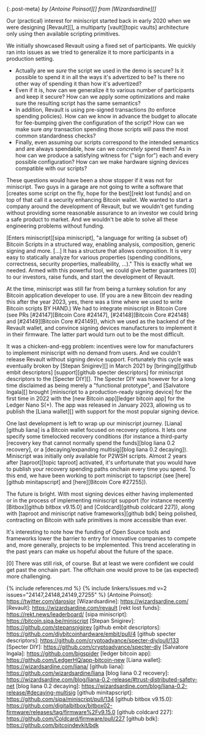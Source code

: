 {:.post-meta}
*by [Antoine Poinsot][] from [Wizardsardine][]*

Our (practical) interest for miniscript started back in early 2020 when we were
designing [Revault][], a multiparty [vault][topic vaults] architecture only
using then available scripting primitives.

We initially showcased Revault using a fixed set of participants. We quickly ran
into issues as we tried to generalize it to more participants in a production
setting.

- Actually are we _sure_ the script we used in the demo is secure? Is it
possible to spend it in all the ways it's advertized to be? Is there no other
way of spending it than how it's advertized?
- Even if it is, how can we generalize it to various number of participants and
keep it secure? How can we apply some optimizations and make sure the resulting
script has the same semantics?
- In addition, Revault is using pre-signed transactions (to enforce spending
policies). How can we know in advance the budget to allocate for fee-bumping
given the configuration of the script? How can we make sure _any_ transaction
spending those scripts will pass the most common standardness checks?
- Finally, even assuming our scripts correspond to the intended semantics and
are always spendable, how can we _concretely_ spend them? As in how can we
produce a satisfying witness for ("sign for") each and every possible
configuration? How can we make hardware signing devices compatible with our
scripts?

These questions would have been a show stopper if it was not for miniscript. Two
guys in a garage are not going to write a software that [creates some script on
the fly, hope for the best][rekt lost funds] and on top of that call it a
security enhancing Bitcoin wallet. We wanted to start a company around the
development of Revault, but we wouldn't get funding without providing some
reasonable assurance to an investor we could bring a safe product to market. And
we wouldn't be able to solve all these engineering problems without funding.

[Enters miniscript][sipa miniscript], "a language for writing (a subset of)
Bitcoin Scripts in a structured way, enabling analysis, composition, generic
signing and more. [...] It has a structure that allows composition. It is very
easy to statically analyze for various properties (spending conditions,
correctness, security properties, malleability, ...)." This is exactly what we
needed. Armed with this powerful tool, we could give better guarantees [0] to
our investors, raise funds, and start the development of Revault.

At the time, miniscript was still far from being a turnkey solution for any
Bitcoin application developer to use. (If you are a new Bitcoin dev reading this
after the year 2023, yes, there was a time where we used to write Bitcoin
scripts BY HAND.) We had to integrate miniscript in Bitcoin Core (see PRs
[#24147][Bitcoin Core #24147], [#24148][Bitcoin Core #24148] and
[#24149][Bitcoin Core #24149]), which we used as the backend of the Revault
wallet, and convince signing devices manufacturers to implement it in their
firmware. The latter part would turn out to be the most difficult.

It was a chicken-and-egg problem: incentives were low for manufacturers to
implement miniscript with no demand from users. And we couldn't release Revault
without signing device support. Fortunately this cycle was eventually broken by
[Stepan Snigirev][] in March 2021 by [bringing][github embit descriptors]
[support][github specter descriptors] for miniscript descriptors to the [Specter
DIY][]. The Specter DIY was however for a long time disclaimed as being merely a
"functional prototype", and [Salvatore Ingala][] brought [miniscript to a
production-ready signing device] for the first time in 2022 with the [new
Bitcoin app][ledger bitcoin app] for the Ledger Nano S(+). The app was released
in January 2023, allowing us to publish the [Liana wallet][] with support for
the most popular signing device.

One last development is left to wrap up our miniscript journey. [Liana][github
liana] is a Bitcoin wallet focused on recovery options. It lets one specify some
timelocked recovery conditions (for instance a third-party [recovery key that
cannot normally spend the funds][blog liana 0.2 recovery], or a
[decaying/expanding multisig][blog liana 0.2 decaying]). Miniscript was
initially only available for P2WSH scripts. Almost 2 years after [taproot][topic
taproot] activated, it's unfortunate that you would have to publish your
recovery spending paths onchain every time you spend. To this end, we have been
working to port miniscript to tapscript (see [here][github minitapscript] and
[here][Bitcoin Core #27255]).

The future is bright. With most signing devices either having implemented or in
the process of implementing miniscript support (for instance recently
[Bitbox][github bitbox v9.15.0] and [Coldcard][github coldcard 227]), along with
[taproot and miniscript native frameworks][github bdk] being polished,
contracting on Bitcoin with safe primitives is more accessible than ever.

It's interesting to note how the funding of Open Source tools and frameworks
lower the barrier to entry for innovative companies to compete and, more
generally, projects to be implemented. This trend accelerating in the past years
can make us hopeful about the future of the space.

[0] There was still risk, of course. But at least we were confident we could get
past the onchain part. The offchain one would prove to be (as expected) more
challenging.

{% include references.md %}
{% include linkers/issues.md v=2 issues="24147,24148,24149,27255" %}
[Antoine Poinsot]: https://twitter.com/darosior
[Wizardsardine]: https://wizardsardine.com/
[Revault]: https://wizardsardine.com/revault
[rekt lost funds]: https://rekt.news/leaderboard/
[sipa miniscript]: https://bitcoin.sipa.be/miniscript
[Stepan Snigirev]: https://github.com/stepansnigirev
[github embit descriptors]: https://github.com/diybitcoinhardware/embit/pull/4
[github specter descriptors]: https://github.com/cryptoadvance/specter-diy/pull/133
[Specter DIY]: https://github.com/cryptoadvance/specter-diy
[Salvatore Ingala]: https://github.com/bigspider
[ledger bitcoin app]: https://github.com/LedgerHQ/app-bitcoin-new
[Liana wallet]: https://wizardsardine.com/liana/
[github liana]: https://github.com/wizardsardine/liana
[blog liana 0.2 recovery]: https://wizardsardine.com/blog/liana-0.2-release/#trust-distributed-safety-net
[blog liana 0.2 decaying]: https://wizardsardine.com/blog/liana-0.2-release/#decaying-multisig
[github minitapscript]: https://github.com/sipa/miniscript/pull/134
[github bitbox v9.15.0]: https://github.com/digitalbitbox/bitbox02-firmware/releases/tag/firmware%2Fv9.15.0
[github coldcard 227]: https://github.com/Coldcard/firmware/pull/227
[github bdk]: https://github.com/bitcoindevkit/bdk